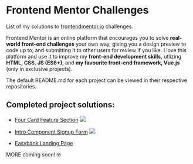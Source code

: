 # Frontend Mentor Challenges

List of my solutions to [frontendmentor.io](https://www.frontendmentor.io) challenges.

Frontend Mentor is an online platform that encourages you to solve **real-world front-end challenges** your own way, giving you a design preview to code up to, and submitting it to other users for review if you like. I love this platform and use it to improve my **front-end development skills**, utlizing **HTML**, **CSS**, **JS (ES6+)**, and **my favourite front-end framework, Vue.js** (only in exclusive projects).

The default README.md for each project can be viewed in their respective repositories.

## Completed project solutions:

- [Four Card Feature Section](https://github.com/maureento8888/Frontend-Mentor-Challenges/blob/master/four-card-feature-section/README.md)
  ![](https://github.com/maureento8888/Frontend-Mentor-Challenges/blob/master/four-card-feature-section/my-solution.PNG)

- [Intro Component Signup Form](https://github.com/maureento8888/Frontend-Mentor-Challenges/blob/master/intro-component-with-signup-form/README.md)
  ![](https://github.com/maureento8888/Frontend-Mentor-Challenges/blob/10079bb4230d10f2601d06b52604516199c459fd/intro-component-with-signup-form/my-solution.PNG)

- [Easybank Landing Page](https://github.com/maureento8888/Frontend-Mentor-Challenges/blob/master/easybank-landing-page/README.md)
  ![]()

MORE coming soon! 🤓
